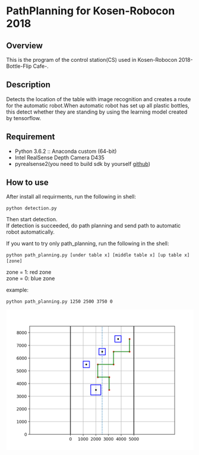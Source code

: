 PathPlanning for Kosen-Robocon 2018
====

## Overview
This is the program of the control station(CS) used in Kosen-Robocon 2018-Bottle-Flip Cafe-.

## Description
Detects the location of the table with image recognition and creates a route for the automatic robot.When automatic robot has set up all plastic bottles, this detect whether they are standing by using the learning model created by tensorflow.

## Requirement
- Python 3.6.2 :: Anaconda custom (64-bit)
- Intel RealSense Depth Camera D435
- pyrealsense2(you need to build sdk by yourself [github](https://github.com/IntelRealSense/librealsense/tree/master/wrappers/python))

## How to use
After install all requirments, run the following in shell:
```
python detection.py
```
Then start detection.  
If detection is succeeded, do path planning and send path to automatic robot automatically.
  
If you want to try only path_planning, run the following in the shell:
```
python path_planning.py [under table x] [middle table x] [up table x] [zone]
```
zone = 1: red zone  
zone = 0: blue zone

example:
```
python path_planning.py 1250 2500 3750 0
```
![example](./Figure_1.png)





